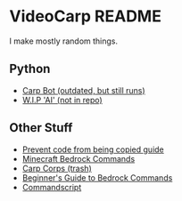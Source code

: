 
# VideoCarp README
I make mostly random things. <br>
## Python
* [Carp Bot (outdated, but still runs)](https://github.com/VideoCarp/CarpBot)
* [W.I.P 'AI' (not in repo)](https://hasteb.in/jowikefo.py)
## Other Stuff
* [Prevent code from being copied guide](https://gist.github.com/VideoCarp/100a3aca0144c5bec2a7670ee4911988)<br>
* [Minecraft Bedrock Commands](https://gist.github.com/VideoCarp/eeaf915a2361d93f0fd8cf2c72d6db64)<br>
* [Carp Corps (trash)](https://github.com/VideoCarp/carpcorps)<br>
* [Beginner's Guide to Bedrock Commands](https://gist.github.com/VideoCarp/24addfd65c82cb38009b5c34bfa2c188)
* [Commandscript](https://github.com/VideoCarp/command-script)
